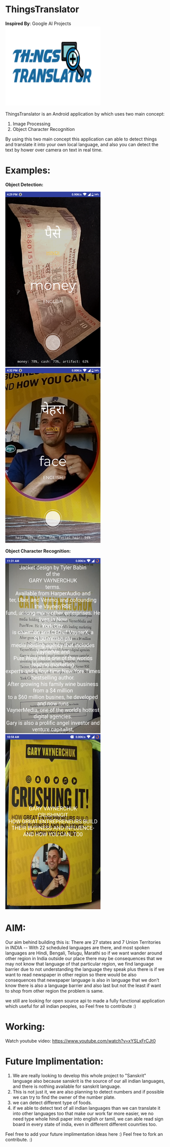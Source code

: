 # ThingsTranslator

<b>Inspired By</b>: Google AI Projects
</br>
<img height="250px" width="300px" src="images/5.png" alt="ThingsTranslator-logo">

ThingsTranslator is an Android application by which uses two main concept:
1. Image Processing
2. Object Character Recognition

By using this two main concept this application can able to detect things and translate it into your own local language, and also you can detect the text by hower over camera on text in real time.


# Examples:
<b>Object Detection:</b></br>

<img height="550px" width="300px" src="images/2.png" alt="Object-detection-example"> <span>  </span> <img height="550px" width="300px" src="images/3.png" alt="Object-detection-example"></br>

<b>Object Character Recognition:</b></br>

<img height="550px" width="300px" src="images/1.png" alt="OCR-example"> <span>  </span> <img height="550px" width="300px" src="images/4.png" alt="OCR-example"></br>
 
 
# AIM:

Our aim behind building this is: There are 27 states and 7 Union Territories in INDIA -- With 22 scheduled languages are there, and most spoken languages are Hindi, Bengali, Telugu, Marathi so if we want wander around other region in India outside our place there may be consequences that we may not know that language of that particular region, we find language barrier due to not understanding the language they speak plus there is if we want to read newspaper in other region so there would be also consequences that newspaper language is also in language that we don’t know there is also a language barrier and also last but not the least if want to shop from other region the problem is same. 

we still are looking for open source api to made a fully functional application which useful for all indian peoples, so Feel free to contribute :)

# Working:

Watch youtube video: https://www.youtube.com/watch?v=xYSLxFrCJt0

# Future Implimentation:

1. We are really looking to develop this whole project to "Sanskrit" language also because sanskrit is the source of our all indian languages, and there is nothing available for sanskrit language.<br>
2. This is not just it, we are also planning to detect numbers and if possible we can try to find the owner of the number plate.</br>
3. we can detect different type of foods.</br>
4. if we able to detect text of all indian languages than we can translate it into other languages too that make our work far more easier, we no need type whole hindi paper into english or tamil, we can able read sign board in every state of india, even in different different counrties too.</br>

Feel free to add your future implimentation ideas here :)
Feel free to fork an contribute. :)
